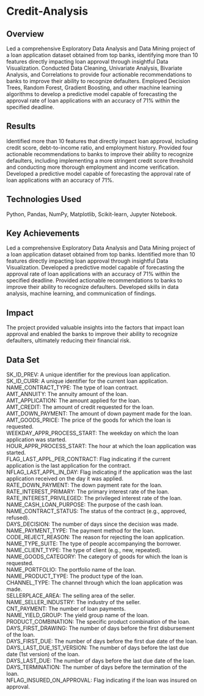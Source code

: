 # Credit-Analysis


## **Overview**
Led a comprehensive Exploratory Data Analysis and Data Mining project of a loan application dataset obtained from top banks, identifying more than 10 features directly impacting loan approval through insightful Data Visualization. Conducted Data Cleaning, Univariate Analysis, Bivariate Analysis, and Correlations to provide four actionable recommendations to banks to improve their ability to recognize defaulters. Employed Decision Trees, Random Forest, Gradient Boosting, and other machine learning algorithms to develop a predictive model capable of forecasting the approval rate of loan applications with an accuracy of 71% within the specified deadline.

## **Results**
Identified more than 10 features that directly impact loan approval, including credit score, debt-to-income ratio, and employment history. Provided four actionable recommendations to banks to improve their ability to recognize defaulters, including implementing a more stringent credit score threshold and conducting more thorough employment and income verification. Developed a predictive model capable of forecasting the approval rate of loan applications with an accuracy of 71%.

## **Technologies Used**
Python, Pandas, NumPy, Matplotlib, Scikit-learn, Jupyter Notebook.

## **Key Achievements**

Led a comprehensive Exploratory Data Analysis and Data Mining project of a loan application dataset obtained from top banks.
Identified more than 10 features directly impacting loan approval through insightful Data Visualization.
Developed a predictive model capable of forecasting the approval rate of loan applications with an accuracy of 71% within the specified deadline.
Provided actionable recommendations to banks to improve their ability to recognize defaulters.
Developed skills in data analysis, machine learning, and communication of findings.

## **Impact**
The project provided valuable insights into the factors that impact loan approval and enabled the banks to improve their ability to recognize defaulters, ultimately reducing their financial risk.

## **Data Set**
SK_ID_PREV: A unique identifier for the previous loan application.
</br>
SK_ID_CURR: A unique identifier for the current loan application.
</br>
NAME_CONTRACT_TYPE: The type of loan contract.
</br>
AMT_ANNUITY: The annuity amount of the loan.
</br>
AMT_APPLICATION: The amount applied for the loan.
</br>
AMT_CREDIT: The amount of credit requested for the loan.
</br>
AMT_DOWN_PAYMENT: The amount of down payment made for the loan.
</br>
AMT_GOODS_PRICE: The price of the goods for which the loan is requested.
</br>
WEEKDAY_APPR_PROCESS_START: The weekday on which the loan application was started.
</br>
HOUR_APPR_PROCESS_START: The hour at which the loan application was started.
</br>
FLAG_LAST_APPL_PER_CONTRACT: Flag indicating if the current application is the last application for the contract.
</br>
NFLAG_LAST_APPL_IN_DAY: Flag indicating if the application was the last application received on the day it was applied.
</br>
RATE_DOWN_PAYMENT: The down payment rate for the loan.
</br>
RATE_INTEREST_PRIMARY: The primary interest rate of the loan.
</br>
RATE_INTEREST_PRIVILEGED: The privileged interest rate of the loan.
</br>
NAME_CASH_LOAN_PURPOSE: The purpose of the cash loan.
</br>
NAME_CONTRACT_STATUS: The status of the contract (e.g., approved, refused).
</br>
DAYS_DECISION: The number of days since the decision was made.
</br>
NAME_PAYMENT_TYPE: The payment method for the loan.
</br>
CODE_REJECT_REASON: The reason for rejecting the loan application.
</br>
NAME_TYPE_SUITE: The type of people accompanying the borrower.
</br>
NAME_CLIENT_TYPE: The type of client (e.g., new, repeated).
</br>
NAME_GOODS_CATEGORY: The category of goods for which the loan is requested.
</br>
NAME_PORTFOLIO: The portfolio name of the loan.
</br>
NAME_PRODUCT_TYPE: The product type of the loan.
</br>
CHANNEL_TYPE: The channel through which the loan application was made.
</br>
SELLERPLACE_AREA: The selling area of the seller.
</br>
NAME_SELLER_INDUSTRY: The industry of the seller.
</br>
CNT_PAYMENT: The number of loan payments.
</br>
NAME_YIELD_GROUP: The yield group name of the loan.
</br>
PRODUCT_COMBINATION: The specific product combination of the loan.
</br>
DAYS_FIRST_DRAWING: The number of days before the first disbursement of the loan.
</br>
DAYS_FIRST_DUE: The number of days before the first due date of the loan.
</br>
DAYS_LAST_DUE_1ST_VERSION: The number of days before the last due date (1st version) of the loan.
</br>
DAYS_LAST_DUE: The number of days before the last due date of the loan.
</br>
DAYS_TERMINATION: The number of days before the termination of the loan.
</br>
NFLAG_INSURED_ON_APPROVAL: Flag indicating if the loan was insured on approval.
